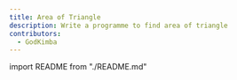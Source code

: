 ```yaml
---
title: Area of Triangle
description: Write a programme to find area of triangle
contributors:
  - GodKimba
---
```


import README from "./README.md"

<README />
